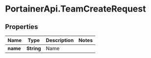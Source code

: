 # PortainerApi.TeamCreateRequest

## Properties
Name | Type | Description | Notes
------------ | ------------- | ------------- | -------------
**name** | **String** | Name | 


